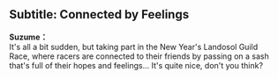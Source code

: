 # 

  
## Subtitle: Connected by Feelings
  
**Suzume：**  
It's all a bit sudden, but taking part in the New Year's Landosol Guild  
Race, where racers are connected to their friends by passing on a sash  
that's full of their hopes and feelings... It's quite nice, don't you think?  
